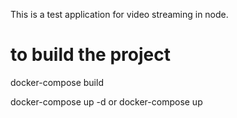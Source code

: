 This is a test application for video streaming in node.
 
 # to build the project
 docker-compose build

 docker-compose up -d or
 docker-compose up
